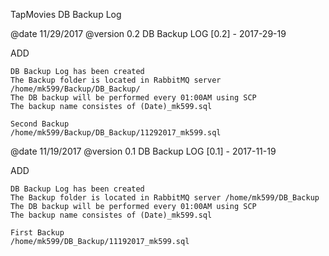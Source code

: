 
TapMovies DB Backup Log


@date 11/29/2017
@version 0.2
DB Backup LOG
[0.2] - 2017-29-19

ADD

    DB Backup Log has been created
    The Backup folder is located in RabbitMQ server /home/mk599/Backup/DB_Backup/
    The DB backup will be performed every 01:00AM using SCP
    The backup name consistes of (Date)_mk599.sql
    
    Second Backup
    /home/mk599/Backup/DB_Backup/11292017_mk599.sql



@date 11/19/2017
@version 0.1
DB Backup LOG
[0.1] - 2017-11-19

ADD

    DB Backup Log has been created
    The Backup folder is located in RabbitMQ server /home/mk599/DB_Backup
    The DB backup will be performed every 01:00AM using SCP
    The backup name consistes of (Date)_mk599.sql
    
    First Backup
    /home/mk599/DB_Backup/11192017_mk599.sql
